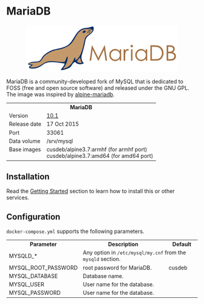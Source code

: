 # MariaDB

<p align="center">
    <img src="logo.png" width="400">
</p>

MariaDB is a community-developed fork of MySQL that is dedicated to FOSS (free and open source software) and released under the GNU GPL. The image was inspired by [alpine-mariadb](https://bitbucket.org/yobasystems/alpine-mariadb).

<table>
  <tr>
    <td align="center" colspan="2"><b>MariaDB</b></td>
  </tr>
  <tr>
    <td>Version</td>
    <td><a href="https://mariadb.org/mariadb-10-1-is-stable-ga/">10.1</a></td>
  </tr>
  <tr>
    <td>Release date</td>
    <td>17 Oct 2015</td>
  </tr>
  <tr>
    <td>Port</td>
    <td>33061</td>
  </tr> 
  <tr>
    <td>Data volume</td>
    <td>/srv/mysql</td>
  </tr> 
  <tr>
    <td valign="top">Base images</td>
    <td>
        cusdeb/alpine3.7:armhf (for armhf port)<br>
        cusdeb/alpine3.7:amd64 (for amd64 port)
    </td>
  </tr>
</table>

## Installation

Read the [Getting Started](https://github.com/tolstoyevsky/mmb#getting-started) section to learn how to install this or other services.

## Configuration

`docker-compose.yml` supports the following parameters.

<table>
  <tr>
    <td align="center"><b>Parameter</b></td>
    <td align="center"><b>Description</b></td>
    <td align="center"><b>Default</b></td>
  </tr>
  <tr>
    <td>MYSQLD_*</td>
    <td colspan="2">Any option in <code>/etc/mysql/my.cnf</code> from the <code>mysqld</code> section.</td>
  </tr>
  <tr>
    <td>MYSQL_ROOT_PASSWORD</td>
    <td>root password for MariaDB.</td>
    <td>cusdeb</td>
  </tr>
  <tr>
    <td>MYSQL_DATABASE</td>
    <td>Database name.</td>
    <td></td>
  </tr>
  <tr>
    <td>MYSQL_USER</td>
    <td>User name for the database.</td>
    <td></td>
  </tr>
  <tr>
    <td>MYSQL_PASSWORD</td>
    <td>User name for the database.</td>
    <td></td>
  </tr>
</table>

